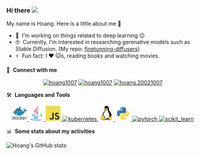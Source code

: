 ### Hi there <a href="https://github.com/hoang1007/"><img src="https://media.giphy.com/media/hvRJCLFzcasrR4ia7z/giphy.gif" width="5%"></a>
My name is Hoang. Here is a little about me 🥰
- 🔭 &nbsp;I’m working on things related to deep learning 😉
- 🤓 &nbsp;Currently, I'm interested in researching gerenative models such as Stable Diffusion. (My repo: [finetunning-diffusers](https://github.com/hoang1007/finetuning-diffusers.git))
- ⚡ &nbsp;Fun fact: I ❤️ 🐱s, reading books and watching movies.

🔗 &nbsp;**Connect with me**
<p align="center">
<a href="https://linkedin.com/in/hoang1007" target="blank"><img align="center" src="https://raw.githubusercontent.com/rahuldkjain/github-profile-readme-generator/master/src/images/icons/Social/linked-in-alt.svg" alt="hoang1007" height="30" width="40" /></a>
<a href="https://fb.com/hoang1007" target="blank"><img align="center" src="https://raw.githubusercontent.com/rahuldkjain/github-profile-readme-generator/master/src/images/icons/Social/facebook.svg" alt="hoang1007" height="30" width="40" /></a>
<a href="https://instagram.com/hoang.20021007" target="blank"><img align="center" src="https://raw.githubusercontent.com/rahuldkjain/github-profile-readme-generator/master/src/images/icons/Social/instagram.svg" alt="hoang.20021007" height="30" width="40" /></a>
</p>

🛠️ &nbsp;**Languages and Tools**
<p align="center"> 
<a href="https://www.docker.com/" target="_blank" rel="noreferrer"> <img src="https://raw.githubusercontent.com/devicons/devicon/master/icons/docker/docker-original-wordmark.svg" alt="docker" width="40" height="40"/> </a>
<a href="https://www.java.com" target="_blank" rel="noreferrer"> <img src="https://raw.githubusercontent.com/devicons/devicon/master/icons/java/java-original.svg" alt="java" width="40" height="40"/> </a>
<a href="https://developer.mozilla.org/en-US/docs/Web/JavaScript" target="_blank" rel="noreferrer"> <img src="https://raw.githubusercontent.com/devicons/devicon/master/icons/javascript/javascript-original.svg" alt="javascript" width="40" height="40"/> </a>
<a href="https://kubernetes.io" target="_blank" rel="noreferrer"> <img src="https://www.vectorlogo.zone/logos/kubernetes/kubernetes-icon.svg" alt="kubernetes" width="40" height="40"/> </a>
<a href="https://www.linux.org/" target="_blank" rel="noreferrer"> <img src="https://raw.githubusercontent.com/devicons/devicon/master/icons/linux/linux-original.svg" alt="linux" width="40" height="40"/> </a>
<a href="https://www.python.org" target="_blank" rel="noreferrer"> <img src="https://raw.githubusercontent.com/devicons/devicon/master/icons/python/python-original.svg" alt="python" width="40" height="40"/> </a>
<a href="https://pytorch.org/" target="_blank" rel="noreferrer"> <img src="https://www.vectorlogo.zone/logos/pytorch/pytorch-icon.svg" alt="pytorch" width="40" height="40"/> </a>
<a href="https://scikit-learn.org/" target="_blank" rel="noreferrer"> <img src="https://upload.wikimedia.org/wikipedia/commons/0/05/Scikit_learn_logo_small.svg" alt="scikit_learn" width="40" height="40"/> </a>
</p>

📊 &nbsp;**Some stats about my activities**

![Hoang's GitHub stats](https://github-readme-stats.vercel.app/api?username=hoang1007&show_icons=true&rank_icon=github&theme=transparent)
